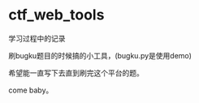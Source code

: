 # ctf_web_tools

学习过程中的记录  

刷bugku题目的时候搞的小工具，(bugku.py是使用demo)    


希望能一直写下去直到刷完这个平台的题。  


come baby。
